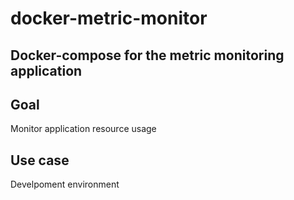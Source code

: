 # docker-metric-monitor
## Docker-compose for the metric monitoring application


## Goal
Monitor application resource usage
## Use case
Develpoment environment

